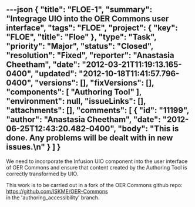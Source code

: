 ---json
{
  "title": "FLOE-1",
  "summary": "Integrage UIO into the OER Commons user interface",
  "tags": "FLOE",
  "project": {
    "key": "FLOE",
    "title": "Floe"
  },
  "type": "Task",
  "priority": "Major",
  "status": "Closed",
  "resolution": "Fixed",
  "reporter": "Anastasia Cheetham",
  "date": "2012-03-21T11:19:13.165-0400",
  "updated": "2012-10-18T11:41:57.796-0400",
  "versions": [],
  "fixVersions": [],
  "components": [
    "Authoring Tool"
  ],
  "environment": null,
  "issueLinks": [],
  "attachments": [],
  "comments": [
    {
      "id": "11199",
      "author": "Anastasia Cheetham",
      "date": "2012-06-25T12:43:20.482-0400",
      "body": "This is done. Any problems will be dealt with in new issues.\n"
    }
  ]
}
---
We need to incorporate the Infusion UIO component into the user interface of OER Commons and ensure that content created by the Authoring Tool is correctly transformed by UIO.

This work is to be carried out in a fork of the OER Commons github repo:\
<https://github.com/ISKME/OER-Commons>\
in the 'authoring\_accessibility' branch.

        